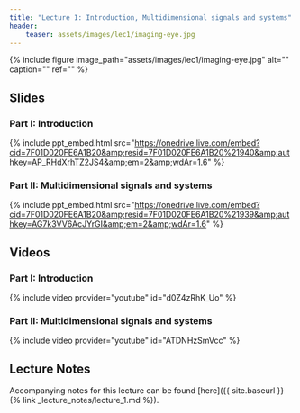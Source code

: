 ```yaml
---
title: "Lecture 1: Introduction, Multidimensional signals and systems"
header:
    teaser: assets/images/lec1/imaging-eye.jpg
---
```



{% include figure
image_path="assets/images/lec1/imaging-eye.jpg"
alt="" caption="" ref=""
%}

## Slides


### Part I: Introduction

{% include ppt_embed.html
src="https://onedrive.live.com/embed?cid=7F01D020FE6A1B20&amp;resid=7F01D020FE6A1B20%21940&amp;authkey=AP_RHdXrhTZ2JS4&amp;em=2&amp;wdAr=1.6" %}

### Part II: Multidimensional signals and systems

{% include ppt_embed.html
src="https://onedrive.live.com/embed?cid=7F01D020FE6A1B20&amp;resid=7F01D020FE6A1B20%21939&amp;authkey=AG7k3VV6AcJYrGI&amp;em=2&amp;wdAr=1.6" %}

## Videos

### Part I: Introduction

{% include video provider="youtube" id="d0Z4zRhK_Uo" %}

### Part II: Multidimensional signals and systems

{% include video provider="youtube" id="ATDNHzSmVcc" %}

## Lecture Notes

Accompanying notes for this lecture can be found [here]({{ site.baseurl }}{% link _lecture_notes/lecture_1.md %}).